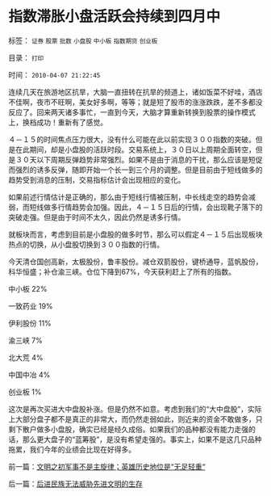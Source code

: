 # 指数滞胀小盘活跃会持续到四月中

标签： `证券` `股票` `批数` `小盘股` `中小板` `指数期货` `创业板` 

目录： `打印`

时间： `2010-04-07 21:22:45`

连续几天在旅游地区抗旱，大脑一直扭转在抗旱的频道上，诸如饭菜不好哇，酒店不佳啊，夜市不旺啊，美女好多啊，等等；就是短了股市的涨涨跌跌，差不多都没反应了。回来两天诸多事忙，一直到今天，大脑才算重新转换到股票的操作模式上，换档成功！重新有了感觉。

４－１５的时间焦点压力很大，没有什么可能在此以前实现３００指数的突破。但是在此期间，却是小盘股的活跃时段。交易系统上，３０日以上周期全面转空，但是３０天以下周期反弹趋势非常强烈。如果不是由于消息的干扰，那么应该是短促而强烈的诱多反弹，随即开始一个长一到三个月的调整。但是目前由于短线做多的趋势受到消息的压制，交易指标估计会出现相应的变化。

如果前述行情估计是正确的，那么由于短线行情被压制，中长线走空的趋势会减弱，而短线做多行情趋势会加强。因此，４－１５日后的行情，会出现靴子落下的突破走强。但是由于时间不太久，因此仍然是诱多行情。

就板块而言，考虑到目前是小盘股的做多时节，那么可以假定４－１５后出现板块热点的切换，从小盘股切换到３００指数的行情。

今天清仓国创高新，太极股份，鲁丰股份。减仓双箭股份，键桥通导，蓝帆股份，科华恒盛；补仓渝三峡。仓位下降到67%，今天获利赶上了所有的指数。

中小板 22%

一致药业 19%

伊利股份 11%

渝三峡 7%

北大荒 4%

中国中冶 4%

创业板 1%

这次是再次买进大中盘股补涨。但是仍然不如意。考虑到我们的“大中盘股”，实际上大部分盘子都不是真正的非常大，而仍然走弱如此，则近来的资金不敢做多，只剩下散户做多小盘股，确实已经是经久成俗。如果我们的品种都没有能力走强的话，那么更大盘子的“蓝筹股”，是没有希望走强的。事实上，如果不是这几只品种拖累，我们今年的业绩会比现在好得多。



前一篇：[文明之初军事不是主旋律；英雄历史地位是“无足轻重“](../../../2010/4/6/文明之初军事不是主旋律；英雄历史地位是“无足轻重“.md)

后一篇：[后进民族无法威胁先进文明的生存](../../../2010/4/7/后进民族无法威胁先进文明的生存.md)